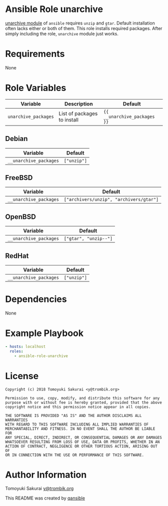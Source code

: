 # Ansible Role unarchive

[unarchive module](https://docs.ansible.com/ansible/latest/modules/unarchive_module.html)
of `ansible` requires `unzip` and `gtar`. Default installation often lacks
either or both of them. This role installs required packages. After simply
including the role, `unarchive` module just works.

# Requirements

None

# Role Variables

| Variable | Description | Default |
|----------|-------------|---------|
| `unarchive_packages` | List of packages to install | `{{ __unarchive_packages }}` |

## Debian

| Variable | Default |
|----------|---------|
| `__unarchive_packages` | `["unzip"]` |

## FreeBSD

| Variable | Default |
|----------|---------|
| `__unarchive_packages` | `["archivers/unzip", "archivers/gtar"]` |

## OpenBSD

| Variable | Default |
|----------|---------|
| `__unarchive_packages` | `["gtar", "unzip--"]` |

## RedHat

| Variable | Default |
|----------|---------|
| `__unarchive_packages` | `["unzip"]` |

# Dependencies

None

# Example Playbook

```yaml
- hosts: localhost
  roles:
    - ansible-role-unarchive
```

# License

```
Copyright (c) 2018 Tomoyuki Sakurai <y@trombik.org>

Permission to use, copy, modify, and distribute this software for any
purpose with or without fee is hereby granted, provided that the above
copyright notice and this permission notice appear in all copies.

THE SOFTWARE IS PROVIDED "AS IS" AND THE AUTHOR DISCLAIMS ALL WARRANTIES
WITH REGARD TO THIS SOFTWARE INCLUDING ALL IMPLIED WARRANTIES OF
MERCHANTABILITY AND FITNESS. IN NO EVENT SHALL THE AUTHOR BE LIABLE FOR
ANY SPECIAL, DIRECT, INDIRECT, OR CONSEQUENTIAL DAMAGES OR ANY DAMAGES
WHATSOEVER RESULTING FROM LOSS OF USE, DATA OR PROFITS, WHETHER IN AN
ACTION OF CONTRACT, NEGLIGENCE OR OTHER TORTIOUS ACTION, ARISING OUT OF
OR IN CONNECTION WITH THE USE OR PERFORMANCE OF THIS SOFTWARE.
```

# Author Information

Tomoyuki Sakurai <y@trombik.org>

This README was created by [qansible](https://github.com/trombik/qansible)
